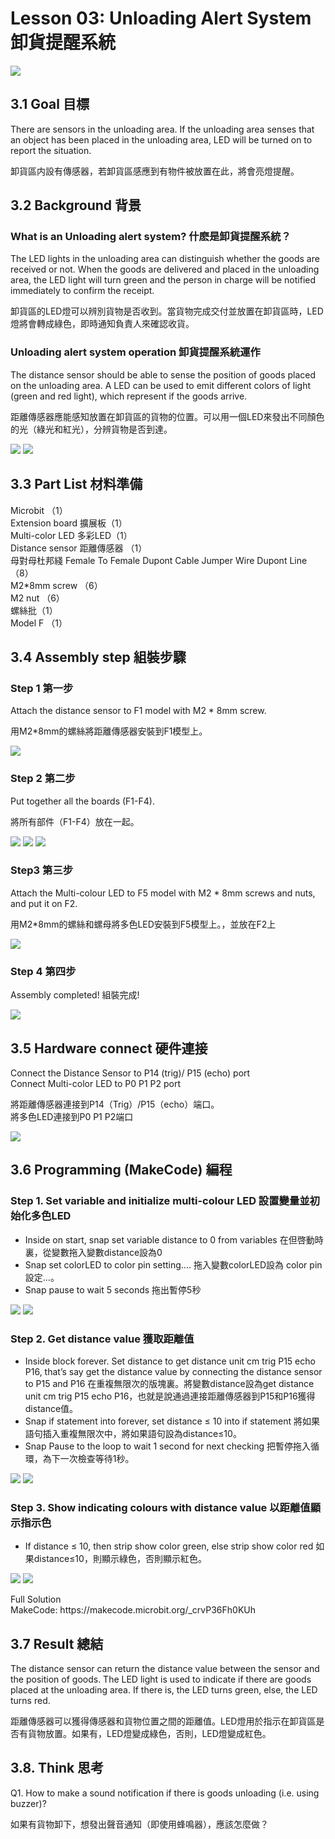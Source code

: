 # Lesson 03: Unloading Alert System 卸貨提醒系統
![](picture/3/3_1.png)

## 3.1 Goal 目標
<P>
There are sensors in the unloading area. If the unloading area senses that an object has been placed in the unloading area, LED will be turned on to report the situation.
<P>
<P>
卸貨區内設有傳感器，若卸貨區感應到有物件被放置在此，將會亮燈提醒。
<P>

## 3.2 Background 背景
### What is an Unloading alert system? 什麽是卸貨提醒系統？
<P>
The LED lights in the unloading area can distinguish whether the goods are received or not. When the goods are delivered and placed in the unloading area, the LED light will turn green and the person in charge will be notified immediately to confirm the receipt.
<P>
<P>
卸貨區的LED燈可以辨別貨物是否收到。當貨物完成交付並放置在卸貨區時，LED燈將會轉成綠色，即時通知負責人來確認收貨。
<P>

### Unloading alert system operation 卸貨提醒系統運作
<P>
The distance sensor should be able to sense the position of goods placed on the unloading area. A LED can be used to emit different colors of light (green and red light), which represent if the goods arrive.
<P>
<P>
距離傳感器應能感知放置在卸貨區的貨物的位置。可以用一個LED來發出不同顏色的光（綠光和紅光），分辨貨物是否到達。
<P>
  
![](picture/3/3_2.png)
![](picture/3/3_3.png)

## 3.3 Part List 材料準備
<P>
Microbit （1）<BR>
Extension board 擴展板（1）<BR>
Multi-color LED 多彩LED（1）<BR>
Distance sensor 距離傳感器 （1）<BR>
母對母杜邦綫 Female To Female Dupont Cable Jumper Wire Dupont Line （8）<BR>
M2*8mm screw （6）<BR>
M2 nut （6）<BR>
螺絲批（1）<BR>
Model F （1）<BR>
<P>

## 3.4 Assembly step 組裝步驟
### Step 1 第一步
<P>
Attach the distance sensor to F1 model with M2 * 8mm screw.
<P>
<P>
用M2*8mm的螺絲將距離傳感器安裝到F1模型上。
<P>
  
![](picture/3/3_4.png)

### Step 2 第二步
<P>
Put together all the boards (F1-F4).
<P>
<P>
將所有部件（F1-F4）放在一起。
<P>
  
![](picture/3/3_5.png)
![](picture/3/3_6.png)
![](picture/3/3_7.png)

### Step3 第三步
<P>
Attach the Multi-colour LED to F5 model with M2 * 8mm screws and nuts, and put it on F2.
<P>
<P>
用M2*8mm的螺絲和螺母將多色LED安裝到F5模型上。，並放在F2上
<P>
  
![](picture/3/3_8.png)

### Step 4 第四步
<P>
Assembly completed! 組裝完成!
<P>
  
![](picture/3/3_9.png)

## 3.5 Hardware connect 硬件連接
<P>
Connect the Distance Sensor to P14 (trig)/ P15 (echo) port <BR>
Connect Multi-color LED to P0 P1 P2 port <BR>
<P>
<P>
將距離傳感器連接到P14（Trig）/P15（echo）端口。<BR>
將多色LED連接到P0 P1 P2端口<BR>
<P>
  
![](picture/3/3_10.jpg)

## 3.6 Programming (MakeCode) 編程
### Step 1. Set variable and initialize multi-colour LED 設置變量並初始化多色LED
+ Inside on start, snap set variable distance to 0 from variables 在但啓動時裏，從變數拖入變數distance設為0
+ Snap set colorLED to color pin setting....  拖入變數colorLED設為 color pin設定...。
+ Snap pause to wait 5 seconds 拖出暫停5秒
  
![](picture/3/3_11.png)
![](picture/3/3_12.png)

### Step 2. Get distance value 獲取距離值
+ Inside block forever. Set distance to get distance unit cm trig P15 echo P16, that’s say get the distance value by connecting the distance sensor to P15 and P16 在重複無限次的版塊裏。將變數distance設為get distance unit cm trig P15 echo P16，也就是說通過連接距離傳感器到P15和P16獲得distance值。
+ Snap if statement into forever, set distance ≤ 10 into if statement 將如果語句插入重複無限次中，將如果語句設為distance≤10。
+ Snap Pause to the loop to wait 1 second for next checking 把暫停拖入循環，為下一次檢查等待1秒。
  
![](picture/3/3_13.png)
![](picture/3/3_14.png)

### Step 3. Show indicating colours with distance value 以距離值顯示指示色
+ If distance ≤ 10, then strip show color green, else strip show color red 如果distance≤10，則顯示綠色，否則顯示紅色。
  
![](picture/3/3_15.png)
![](picture/3/3_16.png)

<P>
Full Solution<BR>
MakeCode: https://makecode.microbit.org/_crvP36Fh0KUh
<P>

## 3.7 Result 總結
<P>
The distance sensor can return the distance value between the sensor and the position of goods. The LED light is used to indicate if there are goods placed at the unloading area. If there is, the LED turns green, else, the LED turns red.
<P>
<P>
距離傳感器可以獲得傳感器和貨物位置之間的距離值。LED燈用於指示在卸貨區是否有貨物放置。如果有，LED燈變成綠色，否則，LED燈變成紅色。
<P>

## 3.8. Think 思考
<P>
Q1. How to make a sound notification if there is goods unloading (i.e. using buzzer)?
<P>
<P>
如果有貨物卸下，想發出聲音通知（即使用蜂鳴器），應該怎麼做？
<P>

